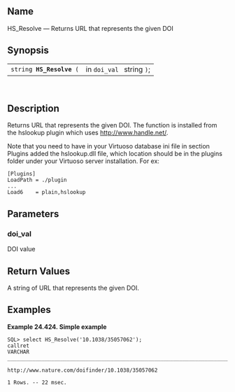 <div id="fn_hs_resolve" class="refentry">

<div class="titlepage">

</div>

<div class="refnamediv">

## Name

HS_Resolve — Returns URL that represents the given DOI

</div>

<div class="refsynopsisdiv">

## Synopsis

<div id="fsyn_hs_resolve" class="funcsynopsis">

|                               |                           |
|-------------------------------|---------------------------|
| `string `**`HS_Resolve`**` (` | in `doi_val ` string `)`; |

<div class="funcprototype-spacer">

 

</div>

</div>

</div>

<div id="desc_hs_resolve" class="refsect1">

## Description

Returns URL that represents the given DOI. The function is installed
from the hslookup plugin which uses http://www.handle.net/.

Note that you need to have in your Virtuoso database ini file in section
Plugins added the hslookup.dll file, which location should be in the
plugins folder under your Virtuoso server installation. For ex:

``` screen
[Plugins]
LoadPath = ./plugin
...
Load6    = plain,hslookup
```

</div>

<div id="params_hs_resolve" class="refsect1">

## Parameters

<div id="id114098" class="refsect2">

### doi_val

DOI value

</div>

</div>

<div id="ret_hs_resolve" class="refsect1">

## Return Values

A string of URL that represents the given DOI.

</div>

<div id="examples_hs_resolve" class="refsect1">

## Examples

<div id="ex_hs_resolve" class="example">

**Example 24.424. Simple example**

<div class="example-contents">

``` screen
SQL> select HS_Resolve('10.1038/35057062');
callret
VARCHAR
_______________________________________________________________________________

http://www.nature.com/doifinder/10.1038/35057062

1 Rows. -- 22 msec.
      
```

</div>

</div>

  

</div>

</div>
